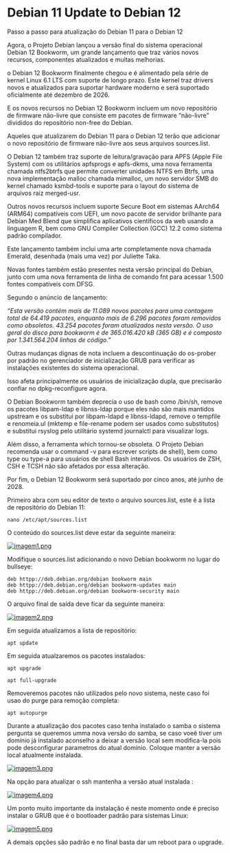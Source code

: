 # Debian 11 Update to Debian 12
Passo a passo para atualização do Debian 11 para o Debian 12

Agora, o Projeto Debian lançou a versão final do sistema operacional Debian 12 Bookworm, um grande lançamento que traz vários novos recursos, componentes atualizados e muitas melhorias.

o Debian 12 Bookworm finalmente chegou e é alimentado pela série de kernel Linux 6.1 LTS com suporte de longo prazo.
Este kernel traz drivers novos e atualizados para suportar hardware moderno e será suportado oficialmente até dezembro de 2026.

E os novos recursos no Debian 12 Bookworm incluem um novo repositório de firmware não-livre que consiste em pacotes de firmware “não-livre” divididos do repositório non-free do Debian.

Aqueles que atualizarem do Debian 11 para o Debian 12 terão que adicionar o novo repositório de firmware não-livre aos seus arquivos sources.list.

O Debian 12 também traz suporte de leitura/gravação para APFS (Apple File System) com os utilitários apfsprogs e apfs-dkms, uma nova ferramenta chamada ntfs2btrfs que permite converter unidades NTFS em Btrfs, uma nova implementação malloc chamada mimalloc, um novo servidor SMB do kernel chamado ksmbd-tools e suporte para o layout do sistema de arquivos raiz merged-usr.

Outros novos recursos incluem suporte Secure Boot em sistemas AArch64 (ARM64) compatíveis com UEFI, um novo pacote de servidor brilhante para Debian Med Blend que simplifica aplicativos científicos da web usando a linguagem R, bem como GNU Compiler Collection (GCC) 12.2 como sistema padrão compilador.

Este lançamento também inclui uma arte completamente nova chamada Emerald, desenhada (mais uma vez) por Juliette Taka.

Novas fontes também estão presentes nesta versão principal do Debian, junto com uma nova ferramenta de linha de comando fnt para acessar 1.500 fontes compatíveis com DFSG.

Segundo o anúncio de lançamento:

*“Esta versão contém mais de 11.089 novos pacotes para uma contagem total de 64.419 pacotes, enquanto mais de 6.296 pacotes foram removidos como obsoletos. 43.254 pacotes foram atualizados nesta versão. O uso geral do disco para bookworm é de 365.016.420 kB (365 GB) e é composto por 1.341.564.204 linhas de código.”*

Outras mudanças dignas de nota incluem a descontinuação do os-prober por padrão no gerenciador de inicialização GRUB para verificar as instalações existentes do sistema operacional.

Isso afeta principalmente os usuários de inicialização dupla, que precisarão confiar no dpkg-reconfigure agora.

O Debian Bookworm também deprecia o uso de bash como /bin/sh, remove os pacotes libpam-ldap e libnss-ldap porque eles não são mais mantidos upstream e os substitui por libpam-ldapd e libnss-ldapd, remove o tempfile e renomeia.ul (mktemp e file-rename podem ser usados como substitutos) e substitui rsyslog pelo utilitário systemd journalctl para visualizar logs.

Além disso, a ferramenta which tornou-se obsoleta. O Projeto Debian recomenda usar o command -v para escrever scripts de shell), bem como type ou type-a para usuários de shell Bash interativos. Os usuários de ZSH, CSH e TCSH não são afetados por essa alteração.

Por fim, o Debian 12 Bookworm será suportado por cinco anos, até junho de 2028.

Primeiro abra com seu editor de texto o arquivo sources.list, este é a lista de repositório do Debian 11:

``` shell
nano /etc/apt/sources.list
```

O conteúdo do sources.list deve estar da seguinte maneira:

[![imagem1.png](https://i.postimg.cc/bw86B39c/imagem1.png)](https://postimg.cc/HVZ4J0NB)

Modifique o sources.list adicionando o novo Debian bookworm no lugar do bullseye:

```
deb httpp://deb.debian.org/debian bookworm main
deb httpp://deb.debian.org/debian bookworm-updates main
deb httpp://deb.debian.org/debian bookworm-security main
```

O arquivo final de saída deve ficar da seguinte maneira:

[![imagem2.png](https://i.postimg.cc/8zHyQMZF/imagem2.png)](https://postimg.cc/zyywTbZ5)


Em seguida atualizamos a lista de repositório:

```shell
apt update
```

Em seguida atualzaremos os pacotes instalados:

```shell
apt upgrade
```

```shell
apt full-upgrade
```

Removeremos pacotes não utilizados pelo novo sistema, neste caso foi usao do purge para remoção completa:

```shell
apt autopurge
```

Durante a atualização dos pacotes caso tenha instalado o samba o sistema pergunta se queremos umma nova versão do samba, se caso voeê tiver um domínio já instalado
aconselho a deixar a versão local sem modifica-la pois pode desconfigurar parametros do atual domínio. Coloque manter a versão local atualmente instalada.

[![imagem3.png](https://i.postimg.cc/k5L2XSty/imagem3.png)](https://postimg.cc/94tmLrb4)

Na opção para atualizar o ssh mantenha a versão atual instalada :

[![imagem4.png](https://i.postimg.cc/v80QLnTS/imagem4.png)](https://postimg.cc/pynbPpDD)

Um ponto muito importante da instalação é neste momento onde é preciso instalar o GRUB que é o bootloader padrão para sistemas Linux:

[![imagem5.png](https://i.postimg.cc/pTdK0LGF/imagem5.png)](https://postimg.cc/VS3Svmcf)

A demais opções são padrão e no final basta dar um reboot para o upgrade.

```shell
